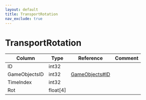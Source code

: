 ```yaml
---
layout: default
title: TransportRotation
nav_exclude: true
---
```

# TransportRotation

| Column | Type | Reference | Comment |
|--------|------|-----------|---------|
|ID|int32|||
|GameObjectsID|int32|[GameObjects#ID](GameObjects)||
|TimeIndex|int32|||
|Rot|float[4]|||
